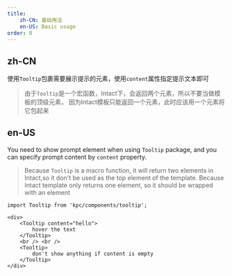 ```yaml
---
title: 
    zh-CN: 基础用法
    en-US: Basic usage
order: 0
---
```


## zh-CN

使用`Tooltip`包裹需要展示提示的元素，使用`content`属性指定提示文本即可

> 由于`Tooltip`是一个宏函数，Intact下，会返回两个元素，所以不要当做模板的顶级元素，
> 因为Intact模板只能返回一个元素，此时应该用一个元素将它包起来

## en-US

You need to show prompt element when using `Tooltip` package, and you can specify prompt content by `content` property.

> Because `Tooltip` is a macro function, it will return two elements in Intact,so it don't be used as the top element of the template.
> Because Intact template only returns one element, so it should be wrapped with an element

```vdt
import Tooltip from 'kpc/components/tooltip';

<div>
    <Tooltip content="hello">
        hover the text
    </Tooltip>
    <br /> <br />
    <Tooltip>
        don't show anything if content is empty 
    </Tooltip>
</div>
```
